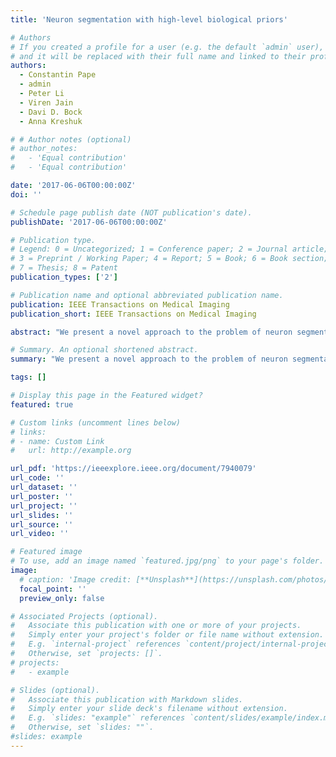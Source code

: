 ```yaml
---
title: 'Neuron segmentation with high-level biological priors'

# Authors
# If you created a profile for a user (e.g. the default `admin` user), write the username (folder name) here
# and it will be replaced with their full name and linked to their profile.
authors:
  - Constantin Pape
  - admin
  - Peter Li
  - Viren Jain
  - Davi D. Bock
  - Anna Kreshuk

# # Author notes (optional)
# author_notes:
#   - 'Equal contribution'
#   - 'Equal contribution'

date: '2017-06-06T00:00:00Z'
doi: ''

# Schedule page publish date (NOT publication's date).
publishDate: '2017-06-06T00:00:00Z'

# Publication type.
# Legend: 0 = Uncategorized; 1 = Conference paper; 2 = Journal article;
# 3 = Preprint / Working Paper; 4 = Report; 5 = Book; 6 = Book section;
# 7 = Thesis; 8 = Patent
publication_types: ['2']

# Publication name and optional abbreviated publication name.
publication: IEEE Transactions on Medical Imaging
publication_short: IEEE Transactions on Medical Imaging

abstract: "We present a novel approach to the problem of neuron segmentation in image volumes acquired by an electron microscopy. Existing methods, such as agglomerative or correlation clustering, rely solely on boundary evidence and have problems where such an evidence is lacking (e.g., incomplete staining) or ambiguous (e.g., co-located cell and mitochondria membranes). We investigate if these difficulties can be overcome by means of sparse region appearance cues that differentiate between pre- and postsynaptic neuron segments in mammalian neural tissue. We combine these cues with the traditional boundary evidence in the asymmetric multiway cut (AMWC) model, which simultaneously solves the partitioning and the semantic region labeling problems. We show that AMWC problems over superpixel graphs can be solved to global optimality with a cutting plane approach, and that the introduction of semantic class priors leads to significantly better segmentations."

# Summary. An optional shortened abstract.
summary: "We present a novel approach to the problem of neuron segmentation in image volumes acquired by an electron microscopy. Existing methods, such as agglomerative or correlation clustering, rely solely on boundary evidence and have problems where such an evidence is lacking (e.g., incomplete staining) or ambiguous (e.g., co-located cell and mitochondria membranes). We investigate if these difficulties can be overcome by means of sparse region appearance cues that differentiate between pre- and postsynaptic neuron segments in mammalian neural tissue. We combine these cues with the traditional boundary evidence in the asymmetric multiway cut (AMWC) model, which simultaneously solves the partitioning and the semantic region labeling problems. We show that AMWC problems over superpixel graphs can be solved to global optimality with a cutting plane approach, and that the introduction of semantic class priors leads to significantly better segmentations."

tags: []

# Display this page in the Featured widget?
featured: true

# Custom links (uncomment lines below)
# links:
# - name: Custom Link
#   url: http://example.org

url_pdf: 'https://ieeexplore.ieee.org/document/7940079'
url_code: ''
url_dataset: ''
url_poster: ''
url_project: ''
url_slides: ''
url_source: ''
url_video: ''

# Featured image
# To use, add an image named `featured.jpg/png` to your page's folder.
image:
  # caption: 'Image credit: [**Unsplash**](https://unsplash.com/photos/pLCdAaMFLTE)'
  focal_point: ''
  preview_only: false

# Associated Projects (optional).
#   Associate this publication with one or more of your projects.
#   Simply enter your project's folder or file name without extension.
#   E.g. `internal-project` references `content/project/internal-project/index.md`.
#   Otherwise, set `projects: []`.
# projects:
#   - example

# Slides (optional).
#   Associate this publication with Markdown slides.
#   Simply enter your slide deck's filename without extension.
#   E.g. `slides: "example"` references `content/slides/example/index.md`.
#   Otherwise, set `slides: ""`.
#slides: example
---
```


<!-- {{% callout note %}}
Click the _Cite_ button above to demo the feature to enable visitors to import publication metadata into their reference management software.
{{% /callout %}}

{{% callout note %}}
Create your slides in Markdown - click the _Slides_ button to check out the example.
{{% /callout %}}

Supplementary notes can be added here, including [code, math, and images](https://wowchemy.com/docs/writing-markdown-latex/).
 -->